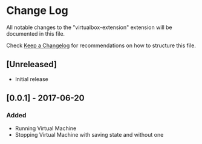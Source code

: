 # Change Log

All notable changes to the "virtualbox-extension" extension will be documented in this file.

Check [Keep a Changelog](http://keepachangelog.com/) for recommendations on how to structure this file.

## [Unreleased]

- Initial release

## [0.0.1] - 2017-06-20
### Added
- Running Virtual Machine
- Stopping Virtual Machine with saving state and without one